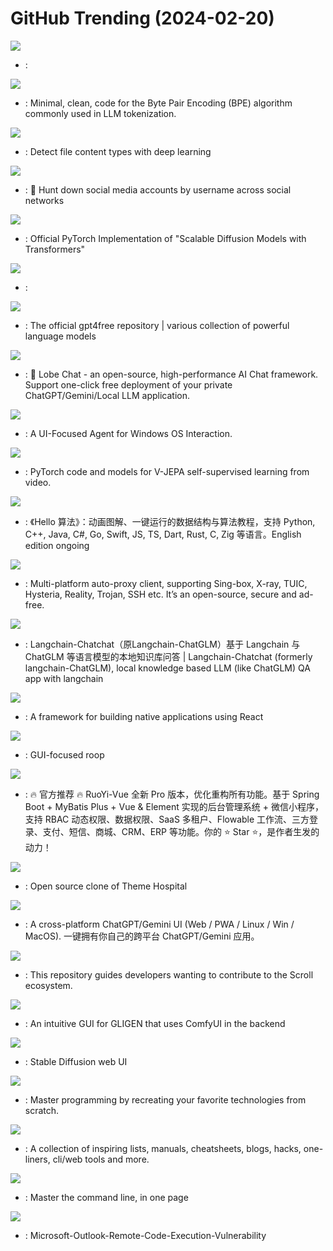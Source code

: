 # GitHub Trending (2024-02-20)

![](https://img.shields.io/badge/none-New%201-green?style=flat-square&logo=appveyor)
- [](https://github.comundefined): 

![](https://img.shields.io/badge/Python-New%201-green?style=flat-square&logo=appveyor)
- [](https://github.comundefined): Minimal, clean, code for the Byte Pair Encoding (BPE) algorithm commonly used in LLM tokenization.

![](https://img.shields.io/badge/Python-New%20986-green?style=flat-square&logo=appveyor)
- [](https://github.comundefined): Detect file content types with deep learning

![](https://img.shields.io/badge/Python-New%20473-green?style=flat-square&logo=appveyor)
- [](https://github.comundefined): 🔎 Hunt down social media accounts by username across social networks

![](https://img.shields.io/badge/Python-New%20336-green?style=flat-square&logo=appveyor)
- [](https://github.comundefined): Official PyTorch Implementation of "Scalable Diffusion Models with Transformers"

![](https://img.shields.io/badge/Python-New%201-green?style=flat-square&logo=appveyor)
- [](https://github.comundefined): 

![](https://img.shields.io/badge/Python-New%20294-green?style=flat-square&logo=appveyor)
- [](https://github.comundefined): The official gpt4free repository | various collection of powerful language models

![](https://img.shields.io/badge/TypeScript-New%2089-green?style=flat-square&logo=appveyor)
- [](https://github.comundefined): 🤖 Lobe Chat - an open-source, high-performance AI Chat framework. Support one-click free deployment of your private ChatGPT/Gemini/Local LLM application.

![](https://img.shields.io/badge/Python-New%20160-green?style=flat-square&logo=appveyor)
- [](https://github.comundefined): A UI-Focused Agent for Windows OS Interaction.

![](https://img.shields.io/badge/Python-New%20283-green?style=flat-square&logo=appveyor)
- [](https://github.comundefined): PyTorch code and models for V-JEPA self-supervised learning from video.

![](https://img.shields.io/badge/Java-New%20352-green?style=flat-square&logo=appveyor)
- [](https://github.comundefined): 《Hello 算法》：动画图解、一键运行的数据结构与算法教程，支持 Python, C++, Java, C#, Go, Swift, JS, TS, Dart, Rust, C, Zig 等语言。English edition ongoing

![](https://img.shields.io/badge/Dart-New%2075-green?style=flat-square&logo=appveyor)
- [](https://github.comundefined): Multi-platform auto-proxy client, supporting Sing-box, X-ray, TUIC, Hysteria, Reality, Trojan, SSH etc. It’s an open-source, secure and ad-free.

![](https://img.shields.io/badge/Python-New%20107-green?style=flat-square&logo=appveyor)
- [](https://github.comundefined): Langchain-Chatchat（原Langchain-ChatGLM）基于 Langchain 与 ChatGLM 等语言模型的本地知识库问答 | Langchain-Chatchat (formerly langchain-ChatGLM), local knowledge based LLM (like ChatGLM) QA app with langchain

![](https://img.shields.io/badge/C%2B%2B-New%2028-green?style=flat-square&logo=appveyor)
- [](https://github.comundefined): A framework for building native applications using React

![](https://img.shields.io/badge/Python-New%2039-green?style=flat-square&logo=appveyor)
- [](https://github.comundefined): GUI-focused roop

![](https://img.shields.io/badge/Java-New%2067-green?style=flat-square&logo=appveyor)
- [](https://github.comundefined): 🔥 官方推荐 🔥 RuoYi-Vue 全新 Pro 版本，优化重构所有功能。基于 Spring Boot + MyBatis Plus + Vue & Element 实现的后台管理系统 + 微信小程序，支持 RBAC 动态权限、数据权限、SaaS 多租户、Flowable 工作流、三方登录、支付、短信、商城、CRM、ERP 等功能。你的 ⭐️ Star ⭐️，是作者生发的动力！

![](https://img.shields.io/badge/Lua-New%20189-green?style=flat-square&logo=appveyor)
- [](https://github.comundefined): Open source clone of Theme Hospital

![](https://img.shields.io/badge/TypeScript-New%20379-green?style=flat-square&logo=appveyor)
- [](https://github.comundefined): A cross-platform ChatGPT/Gemini UI (Web / PWA / Linux / Win / MacOS). 一键拥有你自己的跨平台 ChatGPT/Gemini 应用。

![](https://img.shields.io/badge/none-New%20106-green?style=flat-square&logo=appveyor)
- [](https://github.comundefined): This repository guides developers wanting to contribute to the Scroll ecosystem.

![](https://img.shields.io/badge/JavaScript-New%20177-green?style=flat-square&logo=appveyor)
- [](https://github.comundefined): An intuitive GUI for GLIGEN that uses ComfyUI in the backend

![](https://img.shields.io/badge/Python-New%20252-green?style=flat-square&logo=appveyor)
- [](https://github.comundefined): Stable Diffusion web UI

![](https://img.shields.io/badge/none-New%20502-green?style=flat-square&logo=appveyor)
- [](https://github.comundefined): Master programming by recreating your favorite technologies from scratch.

![](https://img.shields.io/badge/none-New%20152-green?style=flat-square&logo=appveyor)
- [](https://github.comundefined): A collection of inspiring lists, manuals, cheatsheets, blogs, hacks, one-liners, cli/web tools and more.

![](https://img.shields.io/badge/none-New%20369-green?style=flat-square&logo=appveyor)
- [](https://github.comundefined): Master the command line, in one page

![](https://img.shields.io/badge/Python-New%2061-green?style=flat-square&logo=appveyor)
- [](https://github.comundefined): Microsoft-Outlook-Remote-Code-Execution-Vulnerability

